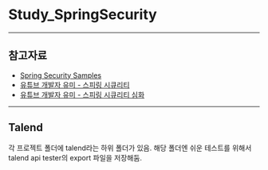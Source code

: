 # Study_SpringSecurity
---

## 참고자료

- [Spring Security Samples](https://github.com/spring-projects/spring-security-samples)
- [유튜브 개발자 유미 - 스피링 시큐리티](https://youtu.be/y0PXQgrkb90?si=s2NO-VwVJJzxPKdF)
- [유튜브 개발자 유미 - 스피링 시큐리티 심화](https://youtu.be/SxfweG-F6JM?si=-8grGJK540qhyihY)

---
## Talend

각 프로젝트 폴더에 talend라는 하위 폴더가 있음.
해당 폴더엔 쉬운 테스트를 위해서 talend api tester의 export 파일을 저장해둠.
